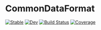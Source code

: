 # CommonDataFormat

[![Stable](https://img.shields.io/badge/docs-stable-blue.svg)](https://Beforerr.github.io/CommonDataFormat.jl/stable/)
[![Dev](https://img.shields.io/badge/docs-dev-blue.svg)](https://Beforerr.github.io/CommonDataFormat.jl/dev/)
[![Build Status](https://github.com/Beforerr/CommonDataFormat.jl/actions/workflows/CI.yml/badge.svg?branch=main)](https://github.com/Beforerr/CommonDataFormat.jl/actions/workflows/CI.yml?query=branch%3Amain)
[![Coverage](https://codecov.io/gh/Beforerr/CommonDataFormat.jl/branch/main/graph/badge.svg)](https://codecov.io/gh/Beforerr/CommonDataFormat.jl)
